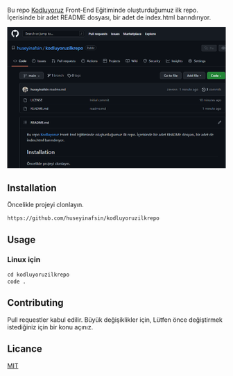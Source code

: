  Bu repo [Kodluyoruz](https://www.kodluyoruz.org/) Front-End Eğitiminde oluşturduğumuz ilk repo. İçerisinde bir adet README dosyası, bir adet de index.html barındırıyor.

![](img.png)
## Installation
Öncelikle projeyi clonlayın.

```
https://github.com/huseyinafsin/kodluyoruzilkrepo
```
## Usage

### Linux için
```
cd kodluyoruzilkrepo
code .
```

## Contributing

Pull requestler kabul edilir. Büyük değişiklikler için, Lütfen önce değiştirmek istediğiniz için bir konu açınız.

## Licance
[MIT](https://opensource.org/licenses/MIT)